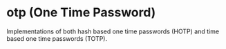 # otp (One Time Password)

Implementations of both hash based one time passwords (HOTP) and time based one time passwords (TOTP).

